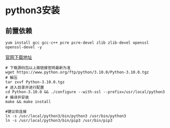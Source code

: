 # python3安装

## 前置依赖

``` shell
yum install gcc gcc-c++ pcre pcre-devel zlib zlib-devel openssl openssl-devel -y

```

[官网下载地址](https://www.python.org/downloads/)

``` shell
# 下载源码包以上面链接官网最新为准
wget https://www.python.org/ftp/python/3.10.0/Python-3.10.0.tgz 
# 解压
tar zxvf Python-3.10.0.tgz
# 进入目录并进行配置
cd Python-3.10.0 && ./configure --with-ssl --prefix=/usr/local/python3
# 编译并安装
make && make install

#建议软连接
ln -s /usr/local/python3/bin/python3 /usr/bin/python3
ln -s /usr/local/python3/bin/pip3 /usr/bin/pip3
```
